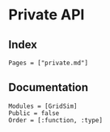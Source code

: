# Private API

## Index

```@index
Pages = ["private.md"]
```

## Documentation

```@autodocs
Modules = [GridSim]
Public = false
Order = [:function, :type]
```

